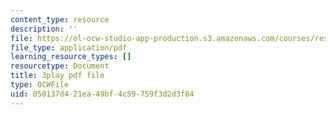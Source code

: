 ```yaml
---
content_type: resource
description: ''
file: https://ol-ocw-studio-app-production.s3.amazonaws.com/courses/res-18-009-learn-differential-equations-up-close-with-gilbert-strang-and-cleve-moler-fall-2015/050137d421ea49bf4c59759f3d2d3f84_xtMzTXHO_zA.pdf
file_type: application/pdf
learning_resource_types: []
resourcetype: Document
title: 3play pdf file
type: OCWFile
uid: 050137d4-21ea-49bf-4c59-759f3d2d3f84
---
```

